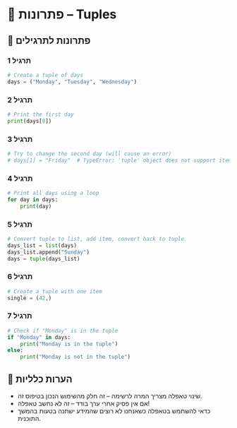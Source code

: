 # 📘 פתרונות – Tuples

## 🧪 פתרונות לתרגילים

### תרגיל 1
```python
# Create a tuple of days
days = ("Monday", "Tuesday", "Wednesday")
```

### תרגיל 2
```python
# Print the first day
print(days[0])
```

### תרגיל 3
```python
# Try to change the second day (will cause an error)
# days[1] = "Friday"  # TypeError: 'tuple' object does not support item assignment
```

### תרגיל 4
```python
# Print all days using a loop
for day in days:
    print(day)
```

### תרגיל 5
```python
# Convert tuple to list, add item, convert back to tuple
days_list = list(days)
days_list.append("Sunday")
days = tuple(days_list)
```

### תרגיל 6
```python
# Create a tuple with one item
single = (42,)
```

### תרגיל 7
```python
# Check if "Monday" is in the tuple
if "Monday" in days:
    print("Monday is in the tuple")
else:
    print("Monday is not in the tuple")
```

## 💬 הערות כלליות

* שינוי טאפלה מצריך המרה לרשימה – זה חלק מהשימוש הנכון בטיפוס זה.
* אם אין פסיק אחרי ערך בודד – זה לא נחשב טאפלה!
* כדאי להשתמש בטאפלה כשאנחנו לא רוצים שהמידע ישתנה בטעות בהמשך התוכנית.
